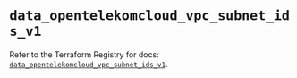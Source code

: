 # `data_opentelekomcloud_vpc_subnet_ids_v1`

Refer to the Terraform Registry for docs: [`data_opentelekomcloud_vpc_subnet_ids_v1`](https://registry.terraform.io/providers/opentelekomcloud/opentelekomcloud/1.36.19/docs/data-sources/vpc_subnet_ids_v1).
